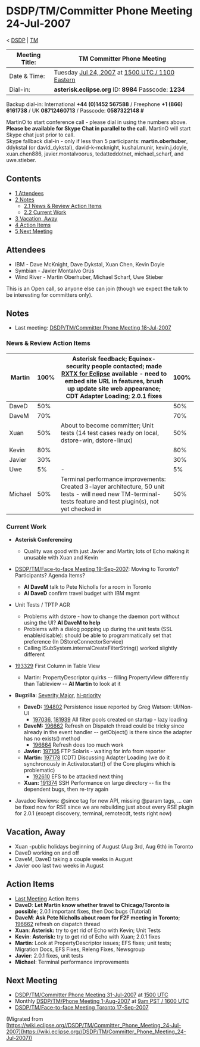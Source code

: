 

DSDP/TM/Committer Phone Meeting 24-Jul-2007
===========================================

< [DSDP](./DSDP "DSDP")‎ | [TM](./DSDP/TM "DSDP/TM")

| Meeting Title: | **TM Committer Phone Meeting** |
| --- | --- |
| Date & Time: | Tuesday [Jul 24, 2007](./index.php?title=Jul_24,_2007&action=edit&redlink=1 "Jul 24, 2007 (page does not exist)") at [1500 UTC / 1100 Eastern](http://www.timeanddate.com/worldclock/meetingdetails.html?year=2007&month=7&day=24&hour=15&min=00&sec=0&p1=224&p2=159&p3=250&p4=136&p5=223&iv=1800) |
| Dial-in: | **asterisk.eclipse.org** ID: **8984** Passcode: **1234** |

Backup dial-in: International **+44 (0)1452 567588** / Freephone **+1 (866) 6161738** / UK **08712460713** / Passcode: **0587322148 #**

MartinO to start conference call - please dial in using the numbers above.  
**Please be available for Skype Chat in parallel to the call.** MartinO will start Skype chat just prior to call.  
Skype fallback dial-in - only if less than 5 participants: **martin.oberhuber**, ddykstal (or david\_dykstal), david-k-mcknight, kushal.munir, kevin.j.doyle, xuan.chen886, javier.montalvoorus, tedatteddotnet, michael\_scharf, and uwe.stieber.  

Contents
--------

*   [1 Attendees](#Attendees)
*   [2 Notes](#Notes)
    *   [2.1 News & Review Action Items](#News-.26-Review-Action-Items)
    *   [2.2 Current Work](#Current-Work)
*   [3 Vacation, Away](#Vacation.2C-Away)
*   [4 Action Items](#Action-Items)
*   [5 Next Meeting](#Next-Meeting)

Attendees
---------

*   IBM - Dave McKnight, Dave Dykstal, Xuan Chen, Kevin Doyle
*   Symbian - Javier Montalvo Orús
*   Wind River - Martin Oberhuber, Michael Scharf, Uwe Stieber

This is an Open call, so anyone else can join (though we expect the talk to be interesting for committers only).

Notes
-----

*   Last meeting: [DSDP/TM/Committer Phone Meeting 18-Jul-2007](./DSDP/TM/Committer_Phone_Meeting_18-Jul-2007 "DSDP/TM/Committer Phone Meeting 18-Jul-2007")

### News & Review Action Items

| Martin | 100% | Asterisk feedback; Equinox-security people contacted; made [RXTX for Eclipse](http://users.frii.com/jarvi/rxtx/eclipse/site.xml) available - need to embed site URL in features, brush up update site web appearance; CDT Adapter Loading; 2.0.1 fixes | 100% |
| --- | --- | --- | --- |
| DaveD | 50% |  | 50% |
| DaveM | 70% |  | 70% |
| Xuan | 50% | About to become committer; Unit tests (14 test cases ready on local, dstore-win, dstore-linux) | 50% |
| Kevin | 80% |  | 80% |
| Javier | 30% |  | 30% |
| Uwe | 5% | - | 5% |
| Michael | 50% | Terminal performance improvements: Created 3-layer architecture, 50 unit tests - will need new TM-terminal-tests feature and test plugin(s), not yet checked in | 50% |

### Current Work

*   **Asterisk Conferencing**
    *   Quality was good with just Javier and Martin; lots of Echo making it unusable with Xuan and Kevin

  

*   [DSDP/TM/Face-to-face Meeting 19-Sep-2007](./DSDP/TM/Face-to-face_Meeting_19-Sep-2007 "DSDP/TM/Face-to-face Meeting 19-Sep-2007"): Moving to Toronto? Participants? Agenda Items?
    *   **AI DaveM** talk to Pete Nicholls for a room in Toronto
    *   **AI DaveD** confirm travel budget with IBM mgmt

  

*   Unit Tests / TPTP AGR
    *   Problems with dstore - how to change the daemon port without using the UI? **AI DaveM to help**
    *   Problems with a dialog popping up during the unit tests (SSL enable/disable): should be able to programmatically set that preference (In DStoreConnectorService)
    *   Calling ISubSystem.internalCreateFilterString() worked slightly different

*   [193329](https://bugs.eclipse.org/bugs/show_bug.cgi?id=193329) First Column in Table View
    *   Martin: PropertyDescriptor quirks -- filling PropertyView differently than Tableview -- **AI Martin** to look at it

*   **Bugzilla**: [Severity Major](https://bugs.eclipse.org/bugs/buglist.cgi?query_format=advanced&classification=DSDP&product=Target+Management&bug_status=UNCONFIRMED&bug_status=NEW&bug_status=ASSIGNED&bug_status=REOPENED&bug_severity=blocker&bug_severity=critical&bug_severity=major&cmdtype=doit), [hi-priority](https://bugs.eclipse.org/bugs/buglist.cgi?query_format=advanced&classification=DSDP&product=Target+Management&bug_status=UNCONFIRMED&bug_status=NEW&bug_status=ASSIGNED&bug_status=REOPENED&cmdtype=doit&field0-0-0=priority&type0-0-0=regexp&value0-0-0=P%5B12%5D&field0-0-1=bug_severity&type0-0-1=regexp&value0-0-1=blocker%7Ccritical%7Cmajor)
    *   **DaveD:** [194802](https://bugs.eclipse.org/bugs/show_bug.cgi?id=194802) Persistence issue reported by Greg Watson: UI/Non-UI
        *   [197036](https://bugs.eclipse.org/bugs/show_bug.cgi?id=197036), [181939](https://bugs.eclipse.org/bugs/show_bug.cgi?id=181939) All filter pools created on startup - lazy loading
    *   **DaveM:** [196662](https://bugs.eclipse.org/bugs/show_bug.cgi?id=196662) Refresh on Dispatch thread could be tricky since already in the event handler -- getObject() is there since the adapter has no exists() method
        *   [196664](https://bugs.eclipse.org/bugs/show_bug.cgi?id=196664) Refresh does too much work
    *   **Javier:** [197105](https://bugs.eclipse.org/bugs/show_bug.cgi?id=197105) FTP Solaris - waiting for info from reporter
    *   **Martin:** [197178](https://bugs.eclipse.org/bugs/show_bug.cgi?id=197178) (CDT) Discussing Adapter Loading (we do it synchronously in Activator.start() of the Core plugins which is problematic)
        *   [192610](https://bugs.eclipse.org/bugs/show_bug.cgi?id=192610) EFS to be attacked next thing
    *   **Xuan:** [191374](https://bugs.eclipse.org/bugs/show_bug.cgi?id=191374) SSH Performance on large directory -- fix the dependent bugs, then re-try again

  

*   Javadoc Reviews: @since tag for new API, missing @param tags, ... can be fixed now for RSE since we are rebuilding just about every RSE plugin for 2.0.1 (except discovery, terminal, remotecdt, tests right now)

Vacation, Away
--------------

*   Xuan -public holidays beginning of August (Aug 3rd, Aug 6th) in Toronto
*   DaveD working on and off
*   DaveM, DaveD taking a couple weeks in August
*   Javier ooo last two weeks in August

Action Items
------------

*   [Last Meeting](./DSDP/TM/Committer_Phone_Meeting_18-Jul-2007#Action_Items "DSDP/TM/Committer Phone Meeting 18-Jul-2007") Action Items
*   **DaveD**: **Let Martin know whether travel to Chicago/Toronto is possible**; 2.0.1 important fixes, then Doc bugs (Tutorial)
*   **DaveM**: **Ask Pete Nicholls about room for F2F meeting in Toronto**; [196662](https://bugs.eclipse.org/bugs/show_bug.cgi?id=196662) refresh on dispatch thread
*   **Xuan**: **Asterisk:** try to get rid of Echo with Kevin; Unit Tests
*   **Kevin**: **Asterisk:** try to get rid of Echo with Xuan; 2.0.1 fixes
*   **Martin**: Look at PropertyDescriptor issues; EFS fixes; unit tests; Migration Docs, EFS Fixes, Releng Fixes, Newsgroup
*   **Javier**: 2.0.1 fixes, unit tests
*   **Michael**: Terminal performance improvements

Next Meeting
------------

*   [DSDP/TM/Committer Phone Meeting 31-Jul-2007](./DSDP/TM/Committer_Phone_Meeting_31-Jul-2007 "DSDP/TM/Committer Phone Meeting 31-Jul-2007") at [1500 UTC](http://www.timeanddate.com/worldclock/meetingdetails.html?year=2007&month=7&day=31&hour=15&min=00&sec=0&p1=224&p2=159&p3=250&p4=136&p5=223&iv=1800)
*   Monthly [DSDP/TM/Phone Meeting 1-Aug-2007](./DSDP/TM/Phone_Meeting_1-Aug-2007 "DSDP/TM/Phone Meeting 1-Aug-2007") at [9am PST / 1600 UTC](http://www.timeanddate.com/worldclock/fixedtime.html?month=8&day=1&year=2007&hour=16&min=00&sec=0&p1=0)
*   [DSDP/TM/Face-to-face Meeting Toronto 17-Sep-2007](./DSDP/TM/Face-to-face_Meeting_Toronto_17-Sep-2007 "DSDP/TM/Face-to-face Meeting Toronto 17-Sep-2007")


(Migrated from [https://wiki.eclipse.org//DSDP/TM/Committer_Phone_Meeting_24-Jul-2007](https://wiki.eclipse.org//DSDP/TM/Committer_Phone_Meeting_24-Jul-2007))